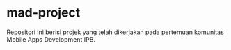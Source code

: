 # mad-project
Repositori ini berisi projek yang telah dikerjakan pada pertemuan komunitas Mobile Apps Development IPB.
